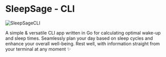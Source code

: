 # SleepSage - CLI

![SleepSageCLI](https://i.ibb.co/BzhjVjR/Sleep-Sage-CLi.png)

A simple & versatile CLI app written in Go for calculating optimal wake-up and sleep times. Seamlessly plan your day based on sleep cycles and enhance your overall well-being. Rest well, with information straight from your terminal at any moment ✨
